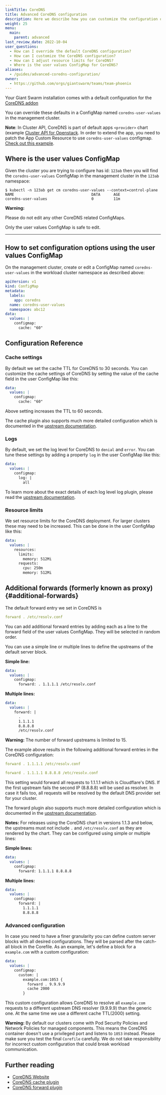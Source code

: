 ```yaml
---
linkTitle: CoreDNS
title: Advanced CoreDNS configuration
description: Here we describe how you can customize the configuration of the managed CoreDNS service in your clusters
weight: 25
menu:
  main:
    parent: advanced
last_review_date: 2022-10-04
user_questions:
  - How can I override the default CoreDNS configuration?
  - How can I customize the CoreDNS configuration?
  - How can I adjust resource limits for CoreDNS?
  - Where is the user values ConfigMap for CoreDNS?
aliases:
  - /guides/advanced-coredns-configuration/
owner:
  - https://github.com/orgs/giantswarm/teams/team-phoenix
---
```


Your Giant Swarm installation comes with a default configuration for the [CoreDNS addon](https://github.com/coredns/coredns)

You can override these defaults in a ConfigMap named `coredns-user-values` in the management cluster.

__Note__: In Cluster API, CoreDNS is part of default apps `<provider>` chart (example [Cluster API for Openstack](https://github.com/giantswarm/default-apps-openstack/). In order to extend the app, you need to patch the App Custom Resource to use `coredns-user-values` configmap. [Check out this example](https://github.com/giantswarm/gitops-template/pull/74/files).

## Where is the user values ConfigMap

Given the cluster you are trying to configure has id: `123ab` then you will find the `coredns-user-values` ConfigMap in the management cluster in the `123ab` namespace:

```nohighlight
$ kubectl -n 123ab get cm coredns-user-values --context=control-plane
NAME                                   DATA      AGE
coredns-user-values                    0         11m
```

__Warning:__

Please do not edit any other CoreDNS related ConfigMaps.

Only the user values ConfigMap is safe to edit.

-----

## How to set configuration options using the user values ConfigMap

On the management cluster, create or edit a ConfigMap named `coredns-user-values`
in the workload cluster namespace as described above:

```yaml
apiVersion: v1
kind: ConfigMap
metadata:
  labels:
    app: coredns
  name: coredns-user-values
  namespace: abc12
data:
  values: |
    configmap:
      cache: "60"
```

## Configuration Reference

### Cache settings

By default we set the cache TTL for CoreDNS to 30 seconds. You can customize the cache settings of CoreDNS by setting the value of the cache field in the user ConfigMap like this:

```yaml
data:
  values: |
    configmap:
      cache: "60"
```

Above setting increases the TTL to 60 seconds.

The cache plugin also supports much more detailed configuration which is documented in the [upstream documentation](https://coredns.io/plugins/cache/).

### Logs

By default, we set the log level for CoreDNS to `denial` and `error`. You can tune these settings by adding a property `log` in the user ConfigMap like this:

```yaml
data:
  values: |
    configmap:
      log: |
        all
```

To learn more about the exact details of each log level log plugin, please read the [upstream documentation](https://coredns.io/plugins/log/).

### Resource limits

We set resource limits for the CoreDNS deployment. For larger clusters these may need to be increased. This can be done in the user ConfigMap like this:

```yaml
data:
  values: |
    resources:
      limits:
        memory: 512Mi
      requests:
        cpu: 250m
        memory: 512Mi
```

## Additional forwards (formerly known as proxy) {#additional-forwards}

The default forward entry we set in CoreDNS is

```yaml
forward . /etc/resolv.conf
```

You can add additional forward entries by adding each as a line to the forward field of the user values ConfigMap. They will be selected in random order.

You can use a simple line or multiple lines to define the upstreams of the default server block.

**Simple line:**

```yaml
data:
  values: |
    configmap:
      forward: . 1.1.1.1 /etc/resolv.conf
```

**Multiple lines:**

```yaml
data:
  values: |
    forward: |
      .
      1.1.1.1
      8.8.8.8
      /etc/resolv.conf
```

__Warning:__ The number of forward upstreams is limited to 15.

The example above results in the following additional forward entries in the CoreDNS configuration:

```yaml
forward . 1.1.1.1 /etc/resolv.conf
```

```yaml
forward . 1.1.1.1 8.8.8.8 /etc/resolv.conf
```

This setting would forward all requests to 1.1.1.1 which is Cloudflare's DNS. If the first upstream fails the second IP (8.8.8.8) will be used as resolver. In case it fails too, all requests will be resolved by the default DNS provider set for your cluster.

The forward plugin also supports much more detailed configuration which is documented in the [upstream documentation](https://coredns.io/plugins/forward/).

__Notes:__ For releases using the CoreDNS chart in versions 1.1.3 and below, the upstreams must not include `.` and `/etc/resolv.conf` as they are rendered by the chart. They can be configured using simple or multiple lines:

**Simple lines:**

```yaml
data:
  values: |
    configmap:
      forward: 1.1.1.1 8.8.8.8
```

**Multiple lines:**

```yaml
data:
  values: |
    configmap:
      forward: |
        1.1.1.1
        8.8.8.8
```

### Advanced configuration

In case you need to have a finer granularity you can define custom server blocks with all desired configurations. They will be parsed after the catch-all block in the Corefile. As an example, let's define a block for a `example.com` with a custom configuration:

```yaml
data:
  values: |
    configmap:
      custom: |
        example.com:1053 {
          forward . 9.9.9.9
          cache 2000
        }
```

This custom configuration allows CoreDNS to resolve all `example.com` requests to a different upstream DNS resolver (9.9.9.9) than the generic one. At the same time we use a different cache TTL(2000) setting.

__Warning:__ By default our clusters come with Pod Security Policies and Network Policies for managed components. This means the CoreDNS container doesn't use a privileged port and listens to `1053` instead. Please make sure you test the final `Corefile` carefully. We do not take responsibility for incorrect custom configuration that could break workload communication.

## Further reading

- [CoreDNS Website](https://coredns.io/)
- [CoreDNS cache plugin](https://coredns.io/plugins/cache/)
- [CoreDNS forward plugin](https://coredns.io/plugins/forward/)
